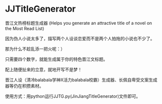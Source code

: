 # JJTitleGenerator
晋江文热榜标题生成器 (Helps you generate an attractive title of a novel on the Most Read List)

因为伪人小说太多了，描写两个人设谈恋爱而不是两个人拍拖的小说也不少了。

那为什么不趁乱添一把火呢：）

只需要四个数字，就能生成属于你的特色晋江文标题。

配上随便扯来的立意，就地开写不是梦！

晋江人设（清冷balabala学神X活力balabala校霸）生成器、长佩自卑受文案生成器等仍在积攒素材。

使用方式：用python运行JJTG.py(JinJiangTitleGenerator)文件即可。
